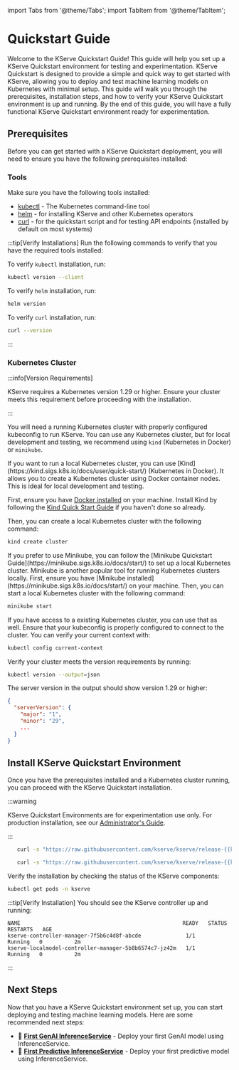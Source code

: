 import Tabs from '@theme/Tabs';
import TabItem from '@theme/TabItem';

# Quickstart Guide
Welcome to the KServe Quickstart Guide! This guide will help you set up a KServe Quickstart environment for testing and experimentation. KServe Quickstart is designed to provide a simple and quick way to get started with KServe, allowing you to deploy and test machine learning models on Kubernetes with minimal setup.
This guide will walk you through the prerequisites, installation steps, and how to verify your KServe Quickstart environment is up and running. By the end of this guide, you will have a fully functional KServe Quickstart environment ready for experimentation.

## Prerequisites
Before you can get started with a KServe Quickstart deployment, you will need to ensure you have the following prerequisites installed:

### Tools
Make sure you have the following tools installed:
- [kubectl](https://kubernetes.io/docs/tasks/tools/#kubectl) - The Kubernetes command-line tool
- [helm](https://helm.sh/docs/intro/install/) - for installing KServe and other Kubernetes operators
- [curl](https://curl.se/docs/install.html) - for the quickstart script and for testing API endpoints (installed by default on most systems)

:::tip[Verify Installations]
Run the following commands to verify that you have the required tools installed:

To verify `kubectl` installation, run:
```bash
kubectl version --client
```

To verify `helm` installation, run:
```bash
helm version
```

To verify `curl` installation, run:
```bash
curl --version
```
:::

### Kubernetes Cluster
<!-- TODO: Make the minimum kubernetes version constant so it can be reused in other places. -->
:::info[Version Requirements]

KServe requires a Kubernetes version 1.29 or higher. Ensure your cluster meets this requirement before proceeding with the installation.

:::

You will need a running Kubernetes cluster with properly configured kubeconfig to run KServe. You can use any Kubernetes cluster, but for local development and testing, we recommend using `kind` (Kubernetes in Docker) or `minikube`.

<Tabs>
<TabItem value="kind" label="Local Kind Cluster" default>
If you want to run a local Kubernetes cluster, you can use [Kind](https://kind.sigs.k8s.io/docs/user/quick-start/) (Kubernetes in Docker). It allows you to create a Kubernetes cluster using Docker container nodes. This is ideal for local development and testing.

First, ensure you have [Docker installed](https://docs.docker.com/engine/install/) on your machine. Install Kind by following the [Kind Quick Start Guide](https://kind.sigs.k8s.io/docs/user/quick-start/) if you haven't done so already.

Then, you can create a local Kubernetes cluster with the following command:

```bash
kind create cluster
```
</TabItem>
<TabItem value="minikube" label="Local Minikube Cluster">
If you prefer to use Minikube, you can follow the [Minikube Quickstart Guide](https://minikube.sigs.k8s.io/docs/start/) to set up a local Kubernetes cluster. Minikube is another popular tool for running Kubernetes clusters locally.
First, ensure you have [Minikube installed](https://minikube.sigs.k8s.io/docs/start/) on your machine. Then, you can start a local Kubernetes cluster with the following command:

```bash
minikube start
```
</TabItem>
<TabItem value="remote" label="Existing Kubernetes Cluster">
If you have access to a existing Kubernetes cluster, you can use that as well. Ensure that your kubeconfig is properly configured to connect to the cluster. You can verify your current context with:

```bash
kubectl config current-context
```
Verify your cluster meets the version requirements by running:

```bash
kubectl version --output=json
```
The server version in the output should show version 1.29 or higher:
```json
{
  "serverVersion": {
    "major": "1",
    "minor": "29",
    ...
  }
}
```
</TabItem>

</Tabs>



## Install KServe Quickstart Environment
Once you have the prerequisites installed and a Kubernetes cluster running, you can proceed with the KServe Quickstart installation.

:::warning
    
KServe Quickstart Environments are for experimentation use only. For production installation, see our [Administrator's Guide](../admin-guide/overview.md).

:::

<Tabs groupId="deployment-type">
<TabItem value="raw" label="Raw Deployment" default>

```bash
   curl -s "https://raw.githubusercontent.com/kserve/kserve/release-{{kserveDocsVersion}}/hack/quick_install.sh" | bash -r
```

</TabItem>
<TabItem value="serverless" label="Serverless">

```bash
   curl -s "https://raw.githubusercontent.com/kserve/kserve/release-{{kserveDocsVersion}}/hack/quick_install.sh" | bash
```
</TabItem>
</Tabs>

Verify the installation by checking the status of the KServe components:

```bash
kubectl get pods -n kserve
```
:::tip[Verify Installation]
You should see the KServe controller up and running:
```plaintext
NAME                                                   READY   STATUS    RESTARTS   AGE
kserve-controller-manager-7f5b6c4d8f-abcde              1/1     Running   0          2m
kserve-localmodel-controller-manager-5b8b6574c7-jz42m   1/1     Running   0          2m
```
:::

## Next Steps

Now that you have a KServe Quickstart environment set up, you can start deploying and testing machine learning models. Here are some recommended next steps:

- 📖 **[First GenAI InferenceService](genai-first-isvc.md)** - Deploy your first GenAI model using InferenceService.
- 📖 **[First Predictive InferenceService](predictive-first-isvc.md)** - Deploy your first predictive model using InferenceService.
